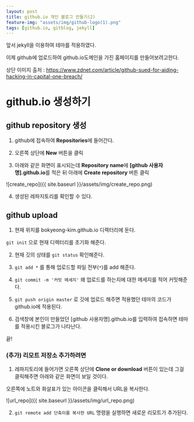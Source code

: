```yaml
---
layout: post
title: github.io 개인 블로그 만들기(2)
feature-img: "assets/img/github-logo(1).png"
tags: [github.io, gitblog, jekyll]
---
```


앞서 jekyll을 이용하여 테마를 적용하였다.

이제 github에 업로드하여 github.io도메인을 가진 홈페이지를 만들어보려고한다.

상단 이미지 출처 : https://www.zdnet.com/article/github-sued-for-aiding-hacking-in-capital-one-breach/



# github.io 생성하기


## github repository 생성 

1) github에 접속하여 **Repositories**에 들어간다.

2) 오른쪽 상단에 **New** 버튼을 클릭

3) 아래와 같은 화면이 표시되는데 **Repository name**에 **[github 사용자명].github.io**를 적은 뒤 아래에 **Create repository** 버튼 클릭

![create_repo]({{ site.baseurl }}/assets/img/create_repo.png)

4) 생성된 레파지토리를 확인할 수 있다. 



## github upload

1) 현재 위치를 bokyeong-kim.github.io 디렉터리에 둔다.

`git init` 으로 현재 디렉터리를 초기화 해준다.


2) 현재 깃의 상태를  `git status` 확인해준다. 


3) `git add *` 를 통해 업로드할 파일 전부(`*`)를 add 해준다.


4) `git commit -m '커밋 메세지'` 왜 업로드를 하는지에 대한 메세지를 적어 커밋해준다.


5) `git push origin master` 로 깃에 업로드 해주면 적용했던 테마의 코드가 github.io에 적용된다.


6) 검색창에 본인이 만들었던 [github 사용자명].github.io를 입력하여 접속하면 테마를 적용시킨 블로그가 나타난다.



끝! 




### (추가) 리모트 저장소 추가하려면

1) 레파지토리에 들어가면 오른쪽 상단에 **Clone or download** 버튼이 있는데 그걸 클릭해주면 아래와 같은 화면이 보일 것이다.


오른쪽에 노트와 화살표가 있는 아이콘을 클릭해서 URL을 복사한다.

![url_repo]({{ site.baseurl }}/assets/img/url_repo.png)








2) `git remote add 단축이름 복사한 URL` 명령을 실행하면 새로운 리모트가 추가된다.




